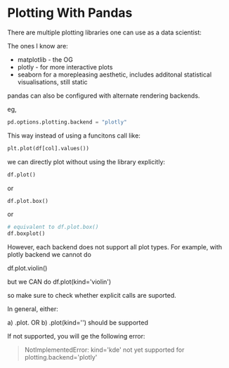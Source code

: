 # Plotting With Pandas

There are multiple plotting libraries one can use as a data scientist:

The ones I know are:

- matplotlib - the OG
- plotly - for more interactive plots
- seaborn for a morepleasing aesthetic, includes additonal statistical visualisations, still static

pandas can also be configured with alternate rendering backends.


eg,

```python
pd.options.plotting.backend = "plotly"
```

This way instead of using a funcitons call like:

```python
plt.plot(df[col].values())
```


we can directly plot without using the library explicitly:

```python
df.plot()
```

or

```python
df.plot.box()
```

or 

```python
# equivalent to df.plot.box()
df.boxplot()
```

However, each backend does not support all plot types. For example, with plotly backend we cannot do

df.plot.violin()

but we CAN do df.plot(kind='violin')

so make sure to check whether explicit calls are suported.

In general, either:

a) .plot.<PLOT TYPE> OR 
b) .plot(kind='<PLOT TYPE>') should be supported 

If not supported, you will ge the following error:

>NotImplementedError: kind='kde' not yet supported for plotting.backend='plotly'
